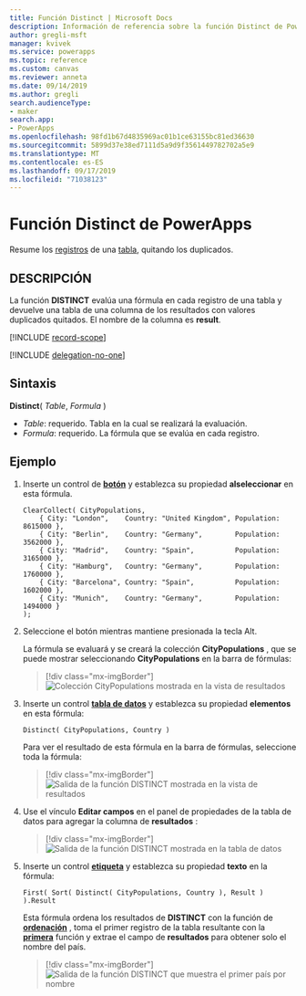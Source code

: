 ```yaml
---
title: Función Distinct | Microsoft Docs
description: Información de referencia sobre la función Distinct de PowerApps, incluidos ejemplos y sintaxis
author: gregli-msft
manager: kvivek
ms.service: powerapps
ms.topic: reference
ms.custom: canvas
ms.reviewer: anneta
ms.date: 09/14/2019
ms.author: gregli
search.audienceType:
- maker
search.app:
- PowerApps
ms.openlocfilehash: 98fd1b67d4835969ac01b1ce63155bc81ed36630
ms.sourcegitcommit: 5899d37e38ed7111d5a9d9f3561449782702a5e9
ms.translationtype: MT
ms.contentlocale: es-ES
ms.lasthandoff: 09/17/2019
ms.locfileid: "71038123"
---
```

# <a name="distinct-function-in-powerapps"></a>Función Distinct de PowerApps
Resume los [registros](../working-with-tables.md#records) de una [tabla](../working-with-tables.md), quitando los duplicados.

## <a name="description"></a>DESCRIPCIÓN
La función **DISTINCT** evalúa una fórmula en cada registro de una tabla y devuelve una tabla de una columna de los resultados con valores duplicados quitados.  El nombre de la columna es **result**.  

[!INCLUDE [record-scope](../../../includes/record-scope.md)]

[!INCLUDE [delegation-no-one](../../../includes/delegation-no-one.md)]

## <a name="syntax"></a>Sintaxis
**Distinct**( *Table*, *Formula* )

* *Table*: requerido.  Tabla en la cual se realizará la evaluación.
* *Formula*: requerido.  La fórmula que se evalúa en cada registro.

## <a name="example"></a>Ejemplo

1. Inserte un control de [**botón**](../controls/control-button.md) y establezca su propiedad **alseleccionar** en esta fórmula.

    ```powerapps-dot
    ClearCollect( CityPopulations,
        { City: "London",    Country: "United Kingdom", Population: 8615000 },
        { City: "Berlin",    Country: "Germany",        Population: 3562000 },
        { City: "Madrid",    Country: "Spain",          Population: 3165000 },
        { City: "Hamburg",   Country: "Germany",        Population: 1760000 },
        { City: "Barcelona", Country: "Spain",          Population: 1602000 },
        { City: "Munich",    Country: "Germany",        Population: 1494000 }
    );
    ```

1. Seleccione el botón mientras mantiene presionada la tecla Alt.

    La fórmula se evaluará y se creará la colección **CityPopulations** , que se puede mostrar seleccionando **CityPopulations** en la barra de fórmulas:

    > [!div class="mx-imgBorder"]
    > ![Colección CityPopulations mostrada en la vista de resultados](media/function-distinct/citypopulations-create.png)

1. Inserte un control [**tabla de datos**](../controls/control-data-table.md) y establezca su propiedad **elementos** en esta fórmula:

    ```powerapps-dot
    Distinct( CityPopulations, Country )
    ```

    Para ver el resultado de esta fórmula en la barra de fórmulas, seleccione toda la fórmula:

    > [!div class="mx-imgBorder"]
    > ![Salida de la función DISTINCT mostrada en la vista de resultados](media/function-distinct/citypopulations-distinct.png)

1. Use el vínculo **Editar campos** en el panel de propiedades de la tabla de datos para agregar la columna de **resultados** :

    > [!div class="mx-imgBorder"]
    > ![Salida de la función DISTINCT mostrada en la tabla de datos](media/function-distinct/citypopulations-datatable.png)

1. Inserte un control [**etiqueta**](../controls/control-text-box.md) y establezca su propiedad **texto** en la fórmula:

    ```powerapps-dot
    First( Sort( Distinct( CityPopulations, Country ), Result ) ).Result
    ```

    Esta fórmula ordena los resultados de **DISTINCT** con la función de [**ordenación**](function-sort.md) , toma el primer registro de la tabla resultante con la [**primera**](function-first-last.md) función y extrae el campo de **resultados** para obtener solo el nombre del país.

    > [!div class="mx-imgBorder"]
    > ![Salida de la función DISTINCT que muestra el primer país por nombre](media/function-distinct/citypopulations-first.png)

     
